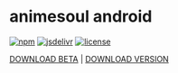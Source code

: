 # animesoul android

[![npm](https://flat.badgen.net/npm/v/animesoul-android/?color=fb3e44)](https://www.npmjs.com/package/animesoul-android)
[![jsdelivr](https://data.jsdelivr.com/v1/package/npm/animesoul-android/badge)](https://www.jsdelivr.com/package/npm/animesoul-android)
[![license](https://img.shields.io/badge/license-GPL%203-blue.svg?style=flat-square)](https://github.com/Anime-Soul/app-release/blob/master/LICENSE)

[DOWNLOAD BETA](https://cdn.jsdelivr.net/gh/Anime-Soul/app-release@master/app-release.apk) |
[DOWNLOAD VERSION](https://cdn.jsdelivr.net/npm/Anime-Soul/app-release/app-release.apk)

